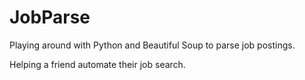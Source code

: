 # JobParse
Playing around with Python and Beautiful Soup to parse job postings.

Helping a friend automate their job search.
